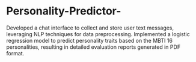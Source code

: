 # Personality-Predictor-
Developed a chat interface to collect and store user text messages, leveraging NLP techniques for data preprocessing. Implemented a logistic regression model to predict personality traits based on the MBTI 16 personalities, resulting in detailed evaluation reports generated in PDF format.

